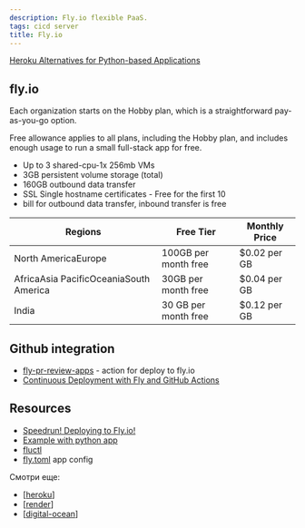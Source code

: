 ```yaml
---
description: Fly.io flexible PaaS.
tags: cicd server
title: Fly.io
---
```

[Heroku Alternatives for Python-based Applications](https://testdriven.io/blog/heroku-alternatives/)

## fly.io

Each organization starts on the Hobby plan, which is a straightforward pay-as-you-go option.

Free allowance applies to all plans, including the Hobby plan, and includes enough usage to run a small full-stack app for free.

- Up to 3 shared-cpu-1x 256mb VMs
- 3GB persistent volume storage (total)
- 160GB outbound data transfer
- SSL Single hostname certificates - Free for the first 10
- bill for outbound data transfer, inbound transfer is free

Regions | Free Tier | Monthly Price
-- | -- | --
North AmericaEurope | 100GB per month free | $0.02 per GB
AfricaAsia PacificOceaniaSouth America | 30GB per month free | $0.04 per GB
India | 30 GB per month free | $0.12 per GB

## Github integration

- [fly-pr-review-apps](https://github.com/superfly/fly-pr-review-apps) - action for deploy to fly.io
- [Continuous Deployment with Fly and GitHub Actions](https://github.com/KonstantinKlepikov/cold-war-boardgame/wiki/_new?wiki%5Bname%5D=_Sidebar)

## Resources

- [Speedrun! Deploying to Fly.io!](https://fly.io/docs/speedrun/)
- [Example with python app](https://fly.io/docs/languages-and-frameworks/python/)
- [fluctl](https://fly.io/docs/flyctl/)
- [fly.toml](https://fly.io/docs/reference/configuration/) app config

Смотри еще:

- [[heroku]]
- [[render]]
- [[digital-ocean]]

[//begin]: # "Autogenerated link references for markdown compatibility"
[heroku]: ..%2Flists%2Fheroku "Heroku"
[render]: render "Render.com"
[digital-ocean]: ..%2Flists%2Fdigital-ocean "Digital ocean"
[//end]: # "Autogenerated link references"